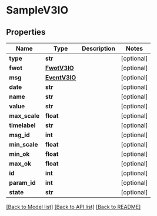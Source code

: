 # SampleV3IO

## Properties
Name | Type | Description | Notes
------------ | ------------- | ------------- | -------------
**type** | **str** |  | [optional] 
**fwot** | [**FwotV3IO**](FwotV3IO.md) |  | [optional] 
**msg** | [**EventV3IO**](EventV3IO.md) |  | [optional] 
**date** | **str** |  | [optional] 
**name** | **str** |  | [optional] 
**value** | **str** |  | [optional] 
**max_scale** | **float** |  | [optional] 
**timelabel** | **str** |  | [optional] 
**msg_id** | **int** |  | [optional] 
**min_scale** | **float** |  | [optional] 
**min_ok** | **float** |  | [optional] 
**max_ok** | **float** |  | [optional] 
**id** | **int** |  | [optional] 
**param_id** | **int** |  | [optional] 
**state** | **str** |  | [optional] 

[[Back to Model list]](../README.md#documentation-for-models) [[Back to API list]](../README.md#documentation-for-api-endpoints) [[Back to README]](../README.md)


